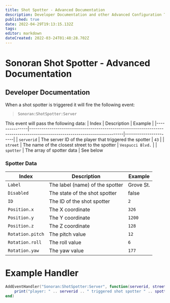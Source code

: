 ```yaml
---
title: Shot Spotter - Advanced Documentation
description: Developer Documentation and other Advanced Configuration Topics for the Shot Spotter system.
published: true
date: 2022-04-29T19:13:15.132Z
tags: 
editor: markdown
dateCreated: 2022-03-24T01:48:28.702Z
---
```


# Sonoran Shot Spotter - Advanced Documentation

## Developer Documentation
When a shot spotter is triggered it will fire the following event:
> `Sonoran:ShotSpotter:Server`

This event will pass the following data: 
| Index         | Description                                                                                                                | Example               |
|---------------|----------------------------------------------------------------------------------------------------------------------------|-----------------------|
| `serverid`       | The server ID of the player that triggered the spotter                                               | `43`             |
| `street`       | The name of the closest street to the spotter | `Vespucci Blvd.` |
| `spotter`       | The array of spotter data                                                   | See below

### Spotter Data 
| Index         | Description                                                                                                                | Example               |
|---------------|----------------------------------------------------------------------------------------------------------------------------|-----------------------|
| `Label`       | The label (name) of the spotter | Grove St. |
| `Disabled`       | The state of the shot spotter | false |
| `ID` | The ID of the shot spotter | `2`
| `Position.x` | The X coordinate | `326`
| `Position.y` | The Y coordinate | `1200`
| `Position.z` | The Z coordinate | `128`
| `Rotation.pitch` | The pitch value | `12`
| `Rotation.roll` | The roll value | `6`
| `Rotation.yaw` | The yaw value | `177`

# Example Handler
```lua
AddEventHandler("Sonoran:ShotSpotter:Server", function(serverid, street, spotter)
    print("player: " .. serverid .. " triggered shot spotter " .. spotter.Label .. " on " .. street)
end)
```
